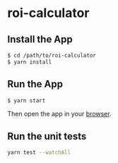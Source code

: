 # roi-calculator

## Install the App
```sh
$ cd /path/to/roi-calculator
$ yarn install
```

## Run the App
```sh
$ yarn start
```
Then open the app in your [browser](http://localhost:5000/).

## Run the unit tests
```sh
yarn test --watchAll
```